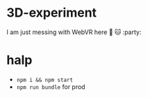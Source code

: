 # 3D-experiment
I am just messing with WebVR here :100: :cat: :party:

# halp

* `npm i && npm start`
* `npm run bundle` for prod

